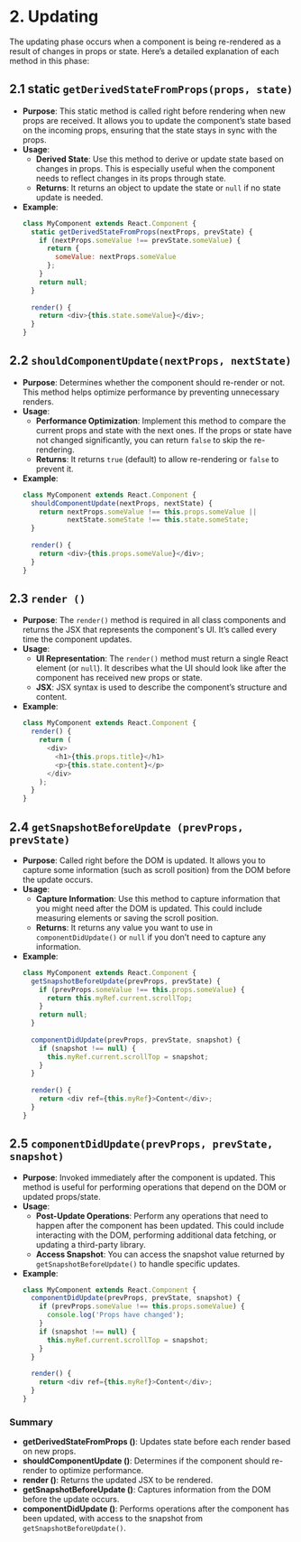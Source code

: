 # 2. Updating

The updating phase occurs when a component is being re-rendered as a result of changes in props or state. Here’s a detailed explanation of each method in this phase:

## 2.1 static `getDerivedStateFromProps(props, state) `
- **Purpose**: This static method is called right before rendering when new props are received. It allows you to update the component’s state based on the incoming props, ensuring that the state stays in sync with the props.
- **Usage**:
  - **Derived State**: Use this method to derive or update state based on changes in props. This is especially useful when the component needs to reflect changes in its props through state.
  - **Returns**: It returns an object to update the state or `null` if no state update is needed.
- **Example**:
  ```javascript
  class MyComponent extends React.Component {
    static getDerivedStateFromProps(nextProps, prevState) {
      if (nextProps.someValue !== prevState.someValue) {
        return {
          someValue: nextProps.someValue
        };
      }
      return null;
    }
    
    render() {
      return <div>{this.state.someValue}</div>;
    }
  }
  ```

## 2.2 `shouldComponentUpdate(nextProps, nextState)`

- **Purpose**: Determines whether the component should re-render or not. This method helps optimize performance by preventing unnecessary renders.
- **Usage**:
  - **Performance Optimization**: Implement this method to compare the current props and state with the next ones. If the props or state have not changed significantly, you can return `false` to skip the re-rendering.
  - **Returns**: It returns `true` (default) to allow re-rendering or `false` to prevent it.
- **Example**:
  ```javascript
  class MyComponent extends React.Component {
    shouldComponentUpdate(nextProps, nextState) {
      return nextProps.someValue !== this.props.someValue ||
             nextState.someState !== this.state.someState;
    }
    
    render() {
      return <div>{this.props.someValue}</div>;
    }
  }
  ```

## 2.3 `render ()`

- **Purpose**: The `render()` method is required in all class components and returns the JSX that represents the component's UI. It’s called every time the component updates.
- **Usage**:
  - **UI Representation**: The `render()` method must return a single React element (or `null`). It describes what the UI should look like after the component has received new props or state.
  - **JSX**: JSX syntax is used to describe the component’s structure and content.
- **Example**:
  ```javascript
  class MyComponent extends React.Component {
    render() {
      return (
        <div>
          <h1>{this.props.title}</h1>
          <p>{this.state.content}</p>
        </div>
      );
    }
  }
  ```

## 2.4 `getSnapshotBeforeUpdate (prevProps, prevState)`

- **Purpose**: Called right before the DOM is updated. It allows you to capture some information (such as scroll position) from the DOM before the update occurs.
- **Usage**:
  - **Capture Information**: Use this method to capture information that you might need after the DOM is updated. This could include measuring elements or saving the scroll position.
  - **Returns**: It returns any value you want to use in `componentDidUpdate()` or `null` if you don’t need to capture any information.
- **Example**:
  ```javascript
  class MyComponent extends React.Component {
    getSnapshotBeforeUpdate(prevProps, prevState) {
      if (prevProps.someValue !== this.props.someValue) {
        return this.myRef.current.scrollTop;
      }
      return null;
    }
    
    componentDidUpdate(prevProps, prevState, snapshot) {
      if (snapshot !== null) {
        this.myRef.current.scrollTop = snapshot;
      }
    }
    
    render() {
      return <div ref={this.myRef}>Content</div>;
    }
  }
  ```

## 2.5 `componentDidUpdate(prevProps, prevState, snapshot)`

- **Purpose**: Invoked immediately after the component is updated. This method is useful for performing operations that depend on the DOM or updated props/state.
- **Usage**:
  - **Post-Update Operations**: Perform any operations that need to happen after the component has been updated. This could include interacting with the DOM, performing additional data fetching, or updating a third-party library.
  - **Access Snapshot**: You can access the snapshot value returned by `getSnapshotBeforeUpdate()` to handle specific updates.
- **Example**:
  ```javascript
  class MyComponent extends React.Component {
    componentDidUpdate(prevProps, prevState, snapshot) {
      if (prevProps.someValue !== this.props.someValue) {
        console.log('Props have changed');
      }
      if (snapshot !== null) {
        this.myRef.current.scrollTop = snapshot;
      }
    }
    
    render() {
      return <div ref={this.myRef}>Content</div>;
    }
  }
  ```

### Summary

- **getDerivedStateFromProps ()**: Updates state before each render based on new props.
- **shouldComponentUpdate ()**: Determines if the component should re-render to optimize performance.
- **render ()**: Returns the updated JSX to be rendered.
- **getSnapshotBeforeUpdate ()**: Captures information from the DOM before the update occurs.
- **componentDidUpdate ()**: Performs operations after the component has been updated, with access to the snapshot from `getSnapshotBeforeUpdate()`.